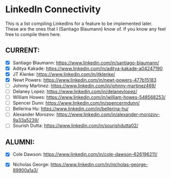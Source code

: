 # LinkedIn Connectivity

This is a list compiling LinkedIns for a feature to be implemented later. 
These are the ones that I (Santiago Blaumann) know of. If you know any feel free to compile them here. 

## CURRENT:

- [x] Santiago Blaumann: https://www.linkedin.com/in/santiago-blaumann/
- [x] Aditya Kakade: https://www.linkedin.com/in/aditya-kakade-a04247190
- [x] JT Klenke: https://www.linkedin.com/in/jtklenke/
- [x] Newt Powers: https://www.linkedin.com/in/newt-powers-477b15183
- [ ] Johnny Martinez: https://www.linkedin.com/in/johnny-martinez469/
- [ ] Delaney Lopez: https://www.linkedin.com/in/delaneylopez/
- [ ] William Howes: https://www.linkedin.com/in/william-howes-548568253/
- [ ] Spencer Dunn: https://www.linkedin.com/in/spencermdunn/
- [ ] Bellerina Hu: https://www.linkedin.com/in/bellerina-hu/
- [ ] Alexander Morozov: https://www.linkedin.com/in/alexander-morozov-9a33a5239/
- [ ] Sourish Dutta: https://www.linkedin.com/in/sourishdutta02/

## ALUMNI:
- [x] Cole Dawson: https://www.linkedin.com/in/cole-dawson-626196211/
- [x] Nicholas George: https://www.linkedin.com/in/nicholas-george-89900a1a3/

